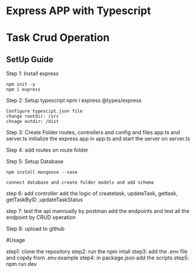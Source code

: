 # Express APP with Typescript

# Task Crud Operation

## SetUp Guide

Step 1: Install express

    npm init -y
    npm i express

Step 2: Setup typescript
npm i express @types/express

    Configure typescipt.json file
    change rootdir: /src
    chnage outdir: /dist

Step 3: Create Folder routes, controllers and config and files app.ts and server.ts
initialize the express app in app.ts
and start the server on server.ts

Step 4: add routes on route folder

Step 5: Setup Database

    npm install mongoose --save

    connect database and create folder models and add schema

step 6: add controller
add the logic of createtask, updateTask, gettask, getTaskByID ,updateTaskStatus

step 7: test the api mannually by postman
add the endpoints and test all the endpoint by CRUD operation

Step 8: upload to github

#Usage

step1: clone the repository
step2: run the npm intall
step3: add the .env file and copdy from .env.example
step4: in package.json add the scripts
step5: npm run dev
